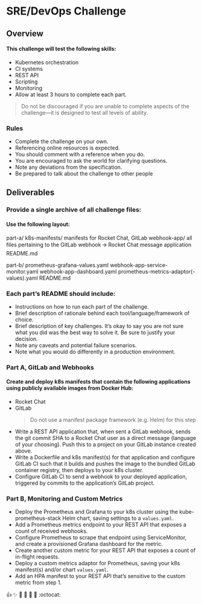 # SRE/DevOps Challenge

## Overview

#### This challenge will test the following skills:
* Kubernetes orchestration
* CI systems
* REST API
* Scripting
* Monitoring
* Allow at least 3 hours to complete each part.

> Do not be discouraged if you are unable to complete aspects of the challenge—it is designed to test all levels of ability.

### Rules
* Complete the challenge on your own. 
* Referencing online resources is expected. 
* You should comment with a reference when you do.
* You are encouraged to ask the world for clarifying questions.
* Note any deviations from the specification.
* Be prepared to talk about the challenge to other people

## Deliverables
### Provide a single archive of all challenge files:

#### Use the following layout:
part-a/
k8s-manifests/
manifests for Rocket Chat, GitLab
webhook-app/
all files pertaining to the GitLab webhook 🡪 Rocket Chat message application
README.md

part-b/
prometheus-grafana-values.yaml
webhook-app-service-monitor.yaml
webhook-app-dashboard.yaml
prometheus-metrics-adaptor(-values).yaml
README.md

### Each part’s README should include:
* Instructions on how to run each part of the challenge. 
* Brief description of rationale behind each tool/language/framework of choice.
* Brief description of key challenges. It’s okay to say you are not sure what you did was the best way to solve it. Be sure to justify your decision.
* Note any caveats and potential failure scenarios.
* Note what you would do differently in a production environment.

### Part A, GitLab and Webhooks
#### Create and deploy k8s manifests that contain the following applications using publicly available images from Docker Hub:
* Rocket Chat
* GitLab
    > Do not use a manifest package framework (e.g. Helm) for this step
* Write a REST API application that, when sent a GitLab webhook, sends the git commit SHA to a Rocket Chat user as a direct message (language of your choosing). Push this to a project on your GitLab instance created above.
* Write a Dockerfile and k8s manifest(s) for that application and configure GitLab CI such that it builds and pushes the image to the bundled GitLab container registry, then deploys to your k8s cluster.
* Configure GitLab CI to send a webhook to your deployed application, triggered by commits to the application’s GitLab project.

### Part B, Monitoring and Custom Metrics
* Deploy the Prometheus and Grafana to your k8s cluster using the kube-prometheus-stack Helm chart, saving settings to a `values.yaml`.
* Add a Prometheus metrics endpoint to your REST API that exposes a count of received webhooks.
* Configure Prometheus to scrape that endpoint using ServiceMonitor, and create a provisioned Grafana dashboard for the metric.
* Create another custom metric for your REST API that exposes a count of in-flight requests.
* Deploy a custom metrics adaptor for Prometheus, saving your k8s manifest(s) and/or chart `values.yaml`.
* Add an HPA manifest to your REST API that’s sensitive to the custom metric from step 1.

:+1: :sparkles: :camel: :tada: :rocket: :metal: :octocat: 